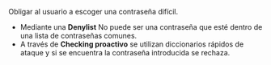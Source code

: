 Obligar al usuario a escoger una contraseña difícil.
* Mediante una **Denylist** No puede ser una contraseña que esté dentro de una lista de contraseñas comunes.
* A través de **Checking proactivo** se utilizan diccionarios rápidos de ataque y si se encuentra la contraseña introducida se rechaza.